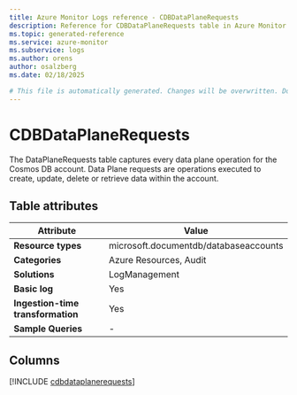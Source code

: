 ```yaml
---
title: Azure Monitor Logs reference - CDBDataPlaneRequests
description: Reference for CDBDataPlaneRequests table in Azure Monitor Logs.
ms.topic: generated-reference
ms.service: azure-monitor
ms.subservice: logs
ms.author: orens
author: osalzberg
ms.date: 02/18/2025

# This file is automatically generated. Changes will be overwritten. Do not change this file directly.
---
```


# CDBDataPlaneRequests

The DataPlaneRequests table captures every data plane operation for the Cosmos DB account. Data Plane requests are operations executed to create, update, delete or retrieve data within the account.


## Table attributes

|Attribute|Value|
|---|---|
|**Resource types**|microsoft.documentdb/databaseaccounts|
|**Categories**|Azure Resources, Audit|
|**Solutions**| LogManagement|
|**Basic log**|Yes|
|**Ingestion-time transformation**|Yes|
|**Sample Queries**|-|



## Columns
  
[!INCLUDE [cdbdataplanerequests](~/reusable-content/ce-skilling/azure/includes/azure-monitor/reference/tables/cdbdataplanerequests-include.md)]
